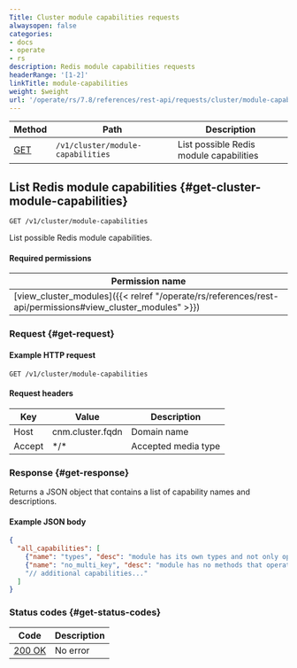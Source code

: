 ```yaml
---
Title: Cluster module capabilities requests
alwaysopen: false
categories:
- docs
- operate
- rs
description: Redis module capabilities requests
headerRange: '[1-2]'
linkTitle: module-capabilities
weight: $weight
url: '/operate/rs/7.8/references/rest-api/requests/cluster/module-capabilities/'
---
```


| Method | Path | Description |
|--------|------|-------------|
| [GET](#get-cluster-module-capabilities) | `/v1/cluster/module-capabilities` | List possible Redis module capabilities |

## List Redis module capabilities {#get-cluster-module-capabilities}

	GET /v1/cluster/module-capabilities

List possible Redis module capabilities.

#### Required permissions

| Permission name |
|-----------------|
| [view_cluster_modules]({{< relref "/operate/rs/references/rest-api/permissions#view_cluster_modules" >}}) |

### Request {#get-request} 

#### Example HTTP request

	GET /v1/cluster/module-capabilities 

#### Request headers

| Key | Value | Description |
|-----|-------|-------------|
| Host | cnm.cluster.fqdn | Domain name |
| Accept | \*/\* | Accepted media type |

### Response {#get-response} 

Returns a JSON object that contains a list of capability names and descriptions.

#### Example JSON body

```json
{
  "all_capabilities": [
    {"name": "types", "desc": "module has its own types and not only operate on existing redis types"},
    {"name": "no_multi_key", "desc": "module has no methods that operate on multiple keys"}
    "// additional capabilities..."
  ]
}
```

### Status codes {#get-status-codes} 

| Code | Description |
|------|-------------|
| [200 OK](http://www.w3.org/Protocols/rfc2616/rfc2616-sec10.html#sec10.2.1) | No error |

